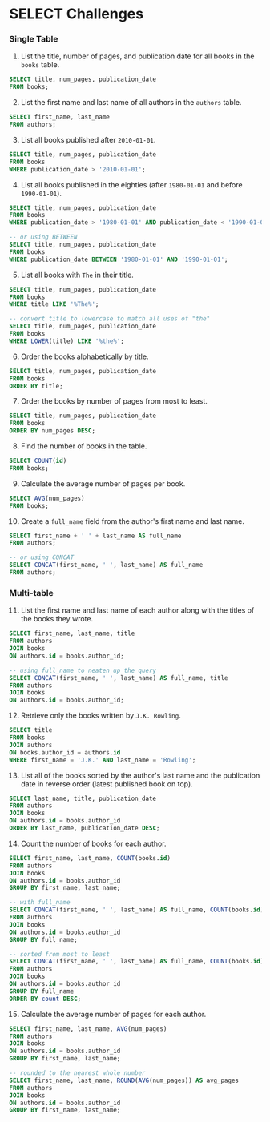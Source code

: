 # SELECT Challenges

### Single Table

1. List the title, number of pages, and publication date for all books in the `books` table.

```SQL
SELECT title, num_pages, publication_date
FROM books;
```

2. List the first name and last name of all authors in the `authors` table.

```sql
SELECT first_name, last_name
FROM authors;
```

3. List all books published after `2010-01-01`.

```sql
SELECT title, num_pages, publication_date
FROM books
WHERE publication_date > '2010-01-01';
```

4. List all books published in the eighties (after `1980-01-01` and before `1990-01-01`).

```sql
SELECT title, num_pages, publication_date
FROM books
WHERE publication_date > '1980-01-01' AND publication_date < '1990-01-01';

-- or using BETWEEN
SELECT title, num_pages, publication_date
FROM books
WHERE publication_date BETWEEN '1980-01-01' AND '1990-01-01';
```

5. List all books with `The` in their title.

```SQL
SELECT title, num_pages, publication_date
FROM books
WHERE title LIKE '%The%';

-- convert title to lowercase to match all uses of "the"
SELECT title, num_pages, publication_date
FROM books
WHERE LOWER(title) LIKE '%the%';
```

6. Order the books alphabetically by title.

```sql
SELECT title, num_pages, publication_date
FROM books
ORDER BY title;
```

7. Order the books by number of pages from most to least.

```sql
SELECT title, num_pages, publication_date
FROM books
ORDER BY num_pages DESC;
```

8. Find the number of books in the table.

```sql
SELECT COUNT(id)
FROM books;
```

9. Calculate the average number of pages per book.

```sql
SELECT AVG(num_pages)
FROM books;
```

10. Create a `full_name` field from the author's first name and last name.

```sql
SELECT first_name + ' ' + last_name AS full_name
FROM authors;

-- or using CONCAT
SELECT CONCAT(first_name, ' ', last_name) AS full_name
FROM authors;
```

### Multi-table

11. List the first name and last name of each author along with the titles of the books they wrote.

```sql
SELECT first_name, last_name, title
FROM authors
JOIN books
ON authors.id = books.author_id;

-- using full_name to neaten up the query
SELECT CONCAT(first_name, ' ', last_name) AS full_name, title
FROM authors
JOIN books
ON authors.id = books.author_id;
```

12. Retrieve only the books written by `J.K. Rowling`.

```sql
SELECT title
FROM books
JOIN authors
ON books.author_id = authors.id
WHERE first_name = 'J.K.' AND last_name = 'Rowling';
```

13. List all of the books sorted by the author's last name and the publication date in reverse order (latest published book on top).

```sql
SELECT last_name, title, publication_date
FROM authors
JOIN books
ON authors.id = books.author_id
ORDER BY last_name, publication_date DESC;
```

14. Count the number of books for each author.

```sql
SELECT first_name, last_name, COUNT(books.id)
FROM authors
JOIN books
ON authors.id = books.author_id
GROUP BY first_name, last_name;

-- with full_name
SELECT CONCAT(first_name, ' ', last_name) AS full_name, COUNT(books.id)
FROM authors
JOIN books
ON authors.id = books.author_id
GROUP BY full_name;

-- sorted from most to least
SELECT CONCAT(first_name, ' ', last_name) AS full_name, COUNT(books.id)
FROM authors
JOIN books
ON authors.id = books.author_id
GROUP BY full_name
ORDER BY count DESC;
```

15. Calculate the average number of pages for each author.

```sql
SELECT first_name, last_name, AVG(num_pages)
FROM authors
JOIN books
ON authors.id = books.author_id
GROUP BY first_name, last_name;

-- rounded to the nearest whole number
SELECT first_name, last_name, ROUND(AVG(num_pages)) AS avg_pages
FROM authors
JOIN books
ON authors.id = books.author_id
GROUP BY first_name, last_name;
```
